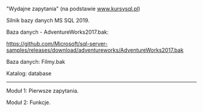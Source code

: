 "Wydajne zapytania" (na podstawie www.kursysql.pl)

Silnik bazy danych MS SQL 2019.

Baza danych - AdventureWorks2017.bak:

https://github.com/Microsoft/sql-server-samples/releases/download/adventureworks/AdventureWorks2017.bak

Baza danych: Filmy.bak

Katalog: database


---------------------------------------------------------------------------------------------------------

Moduł 1: Pierwsze zapytania.

Moduł 2: Funkcje.